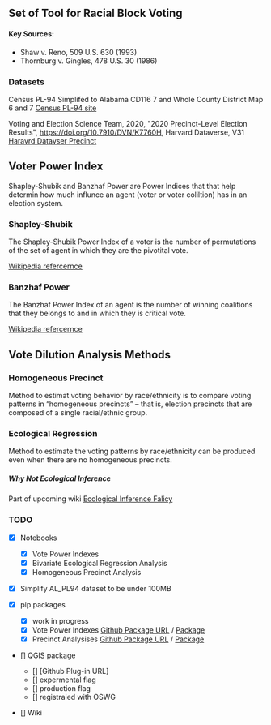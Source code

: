 ## Set of Tool for Racial Block Voting

#### Key Sources:
- Shaw v. Reno, 509 U.S. 630 (1993)
- Thornburg v. Gingles, 478 U.S. 30 (1986)

### Datasets
Census PL-94 Simplifed to Alabama CD116 7 and Whole County District Map 6 and 7
[Census PL-94 site](https://www.census.gov/programs-surveys/decennial-census/about/rdo/summary-files.html#P1)

Voting and Election Science Team, 2020, "2020 Precinct-Level Election Results", https://doi.org/10.7910/DVN/K7760H, Harvard Dataverse, V31
[Haravrd Datavser Precinct](https://dataverse.harvard.edu/dataverse/electionscience)


## Voter Power Index 

Shapley-Shubik and  Banzhaf Power are Power Indices that that help determin how much influnce an agent (voter or voter coliltion) has in an election system.

### Shapley-Shubik
The Shapley-Shubik Power Index of a voter is the number of permutations of the set of agent in which they are the pivotital vote.

[Wikipedia refercernce](https://en.wikipedia.org/wiki/Shapley%E2%80%93Shubik_power_index)

### Banzhaf Power
The Banzhaf Power Index of an agent is the number of winning coalitions that they belongs to and in which they is critical vote.

[Wikipedia refercernce](https://en.wikipedia.org/wiki/Banzhaf_power_index)

##  Vote Dilution Analysis Methods

### Homogeneous Precinct
Method to estimat voting behavior by race/ethnicity is to compare voting patterns in “homogeneous precincts” – that is, election precincts that are composed of a single racial/ethnic group.

### Ecological Regression
Method to estimate the voting patterns by race/ethnicity can be 
produced even when there are no homogeneous precincts.

##### Why Not Ecological Inference
Part of upcoming wiki
[Ecological Inference Falicy](https://en.wikipedia.org/wiki/Ecological_fallacy)

### TODO 
- [x] Notebooks
    - [x] Vote Power Indexes
    - [X] Bivariate Ecological Regression Analysis
    - [X] Homogeneous Precinct Analysis

- [X] Simplify AL_PL94 dataset to be under 100MB

- [X] pip packages
    - [X] work in progress
    - [X] Vote Power Indexes [Github Package URL](https://github.com/RobertEdwardes/Vote_Power_Indexes) / [Package](https://test.pypi.org/project/rpvVoterIndex/0.1.1/)
    - [X] Precinct Analysises [Github Package URL](https://github.com/RobertEdwardes/Racial_Polarized_Voting_Tools) / [Package](https://test.pypi.org/project/Racial-Polarized-Voting-Tools/0.1.0/)

- [] QGIS package
    - [] [Github Plug-in URL]
    - [] expermental flag
    - [] production flag
    - [] registraied with OSWG

- [] Wiki

